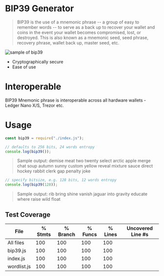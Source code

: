 # BIP39 Generator

> BIP39 is the use of a mnemonic phrase -- a group of easy to remember words -- to serve as a back up to recover your wallet and coins in the event your wallet becomes compromised, lost, or destroyed. This is also known as a mnemonic seed, seed phrase, recovery phrase, wallet back up, master seed, etc.

<img src="https://coinguides.org/wp-content/uploads/2020/10/bip39-wallets.jpg" alt="sample of bip39" >

- Cryptographically secure
- Ease of use

# Interoperable

BIP39 Mnemonic phrase is interoperable across all hardware wallets - Ledger Nano X/S, Trezor etc.

# Usage

```js
const bip39 = require("./index.js");

// defaults to 256 bits, 24 words entropy
console.log(bip39());
```

> Sample output: demise meat two twenty select arctic apple merge chat soup autumn sunny custom yellow reveal mixture sauce direct hockey rabbit clerk gap penalty joke

```js
// specify bitsize, e.g. 128 bits, 12 words entropy
console.log(bip39(128));
```

> Sample output: rib bring shine vanish jaguar into gravity educate where raise wild float

## Test Coverage

| File        | % Stmts | % Branch | % Funcs | % Lines | Uncovered Line #s |
| ----------- | ------- | -------- | ------- | ------- | ----------------- |
| All files   | 100     | 100      | 100     | 100     |
| bip39.js    | 100     | 100      | 100     | 100     |
| index.js    | 100     | 100      | 100     | 100     |
| wordlist.js | 100     | 100      | 100     | 100     |

```

```
